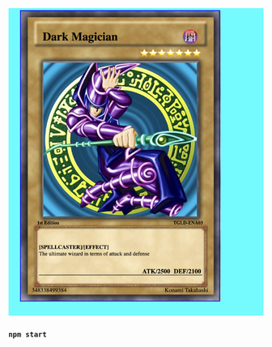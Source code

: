 ![preview](https://raw.githubusercontent.com/jacksonspindle/YuGiOh-Card-Generator/main/public/read-me-preview.png)

### `npm start`
